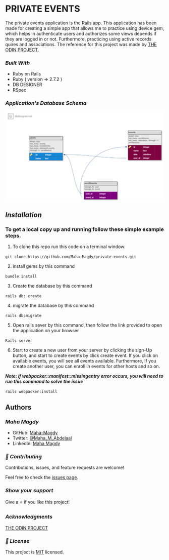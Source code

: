 # PRIVATE EVENTS

The private events application is the Rails app. This application has been made for creating a simple app that allows me to practice using device gem, which helps in authenticate users and authorizes some views depends if they are logged in or not. Furthermore, practicing using active records quires and associations.
The reference for this project was made by [THE ODIN PROJECT](https://www.theodinproject.com/paths/full-stack-ruby-on-rails/courses/ruby-on-rails/lessons/associations).

### **_Built With_** 

- Ruby on Rails
- Ruby ( version => 2.7.2 )
- DB DESIGNER
- RSpec

### **_Application's Database Schema_** 
![screenshot](app/assets/images/dbdesigner.png)

## **_Installation_** 

### To get a local copy up and running follow these simple example steps.

   1. To clone this repo run this code on a terminal window: 

   ```git clone https://github.com/Maha-Magdy/private-events.git```

   2. install gems by this command

   ```bundle install```

   3. Create the database by this command

   ```rails db: create```

   4. migrate the database by this command

   ```rails db:migrate```

   5. Open rails sever by this command, then follow the link provided to open the application on your browser

   ```Rails server```

   6. Start to create a new user from your server by clicking the sign-Up button, and start to create events by click create event. If you click on available events, you will see all events available. Furthermore, If you create another user, you can enroll in events for other hosts and so on.

**_Note: if webpacker::manifest::missingentry error occurs, you will need to run this command to solve the issue_** 

 ```rails webpacker:install ```

## Authors

### **_Maha Magdy_** 

- GitHub: [Maha-Magdy](https://github.com/Maha-Magdy)
- Twitter: [@Maha_M_Abdelaal](https://twitter.com/Maha_M_Abdelaal)
- LinkedIn: [Maha Magdy](https://www.linkedin.com/in/maha-magdy-abdelaal/)

### **_🤝 Contributing_** 

Contributions, issues, and feature requests are welcome!

Feel free to check the [issues page]( https://github.com/Maha-Magdy/private-events/issues ).

### **_Show your support_** 

Give a ⭐️ if you like this project!

### **_Acknowledgments_** 
[THE ODIN PROJECT](https://www.theodinproject.com/paths/full-stack-ruby-on-rails/courses/ruby-on-rails/lessons/active-record-associations)

### **_📝 License_** 

This project is [MIT](./LICENSE) licensed.
